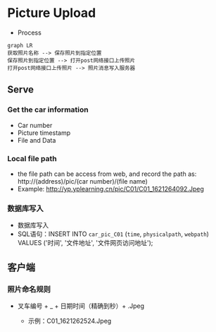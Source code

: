 # Picture Upload

- Process

```mermaid
graph LR
获取照片名称 --> 保存照片到指定位置
保存照片到指定位置 --> 打开post网络接口上传照片
打开post网络接口上传照片 --> 照片消息写入服务器
```

## Serve

### Get the car information

- Car number
- Picture timestamp
- File and Data

### Local file path

- the file path can be access from web, and record the path as: http://(address)/pic/(car number)/(file name)
- Example: http://yp.yplearning.cn/pic/C01/C01_1621264092.Jpeg

### 数据库写入

- 数据库写入
- SQL语句：INSERT INTO `car_pic_C01` (`time`, `physicalpath`, `webpath`) VALUES ('时间', '文件地址', '文件网页访问地址');

## 客户端



### 照片命名规则

- 叉车编号 + _ + 日期时间（精确到秒）+ .Jpeg

  - 示例：C01_1621262524.Jpeg

    